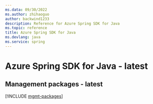 ```yaml
---
ms.data: 09/30/2022
ms.author: zhihaoguo
author: backwind1233
description: Reference for Azure Spring SDK for Java
ms.topic: reference
title: Azure Spring SDK for Java
ms.devlang: java
ms.service: spring
---
```

# Azure Spring SDK for Java - latest

## Management packages - latest
[!INCLUDE [mgmt-packages](spring-mgmt-index.md)]